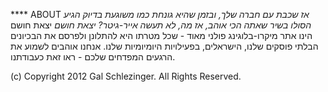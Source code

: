 **** ABOUT
*אז שכבת עם חברה שלך, ובזמן שהיא גונחת כמו משוגעת בדיוק הגיע הסולו בשיר שאתה הכי אוהב, אז מה, לא תעשה אייר-גיטר? יצאת חושם*
יצאת חושם הינו אתר מיקרו-בלוגינג פולני מאוד - שכל מטרתו היא להתלונן ולפרסם את הבכיונים הבלתי פוסקים שלנו, הישראלים, בפעילויות היומיומיות שלנו.
אנחנו אוהבים לשמוע את הרגעים המפדחים שלכם - ראו זאת כעבודתנו.

(c) Copyright 2012 Gal Schlezinger. All Rights Reserved. 